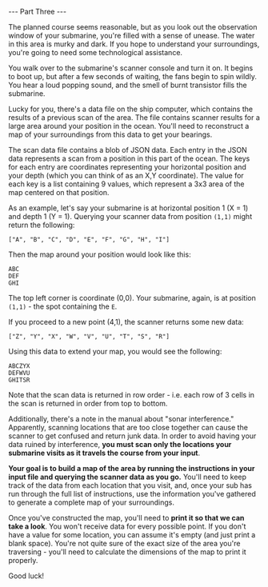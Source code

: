 --- Part Three ---

The planned course seems reasonable, but as you look out the observation window of your submarine, you're filled with a sense of unease. The water in this area is murky and dark. If you hope to understand your surroundings, you're going to need some technological assistance.

You walk over to the submarine's scanner console and turn it on. It begins to boot up, but after a few seconds of waiting, the fans begin to spin wildly. You hear a loud popping sound, and the smell of burnt transistor fills the submarine.

Lucky for you, there's a data file on the ship computer, which contains the results of a previous scan of the area. The file contains scanner results for a large area around your position in the ocean. You'll need to reconstruct a map of your surroundings from this data to get your bearings.

The scan data file contains a blob of JSON data. Each entry in the JSON data represents a scan from a position in this part of the ocean. The keys for each entry are coordinates representing your horizontal position and your depth (which you can think of as an X,Y coordinate). The value for each key is a list containing 9 values, which represent a 3x3 area of the map centered on that position.

As an example, let's say your submarine is at horizontal position 1 (X = 1) and depth 1 (Y = 1). Querying your scanner data from position `(1,1)` might return the following:

```
["A", "B", "C", "D", "E", "F", "G", "H", "I"]
```

Then the map around your position would look like this:
```
ABC
DEF
GHI
```

The top left corner is coordinate (0,0). Your submarine, again, is at position `(1,1)` - the spot containing the `E`.

If you proceed to a new point (4,1), the scanner returns some new data:

```
["Z", "Y", "X", "W", "V", "U", "T", "S", "R"]
```

Using this data to extend your map, you would see the following:
```
ABCZYX
DEFWVU
GHITSR
```

Note that the scan data is returned in row order - i.e. each row of 3 cells in the scan is returned in order from top to bottom.

Additionally, there's a note in the manual about "sonar interference." Apparently, scanning locations that are too close together can cause the scanner to get confused and return junk data. In order to avoid having your data ruined by interference, **you must scan only the locations your submarine visits as it travels the course from your input**.

**Your goal is to build a map of the area by running the instructions in your input file and querying the scanner data as you go.** You'll need to keep track of the data from each location that you visit, and, once your sub has run through the full list of instructions, use the information you've gathered to generate a complete map of your surroundings.

Once you've constructed the map, you'll need to **print it so that we can take a look**. You won't receive data for every possible point. If you don't have a value for some location, you can assume it's empty (and just print a blank space). You're not quite sure of the exact size of the area you're traversing - you'll need to calculate the dimensions of the map to print it properly.

Good luck!